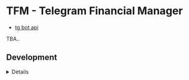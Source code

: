 # TFM - Telegram Financial Manager

- [tg bot api](https://core.telegram.org/bots/api)

TBA..

## Development

<details>

## Installation

```bash
poetry install
```

## Usage

```bash
poetry run tfm
```

## Testing

```bash
pytest -c pyproject.toml
```

## Formatting

```bash
poetry run poe format-code
```

</details>
